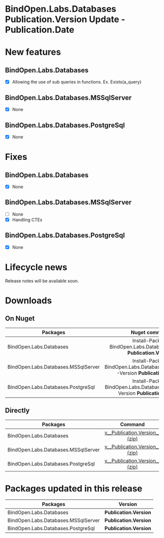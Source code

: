 BindOpen.Labs.Databases __Publication.Version__ Update - __Publication.Date__
====

# New features

## BindOpen.Labs.Databases

- [x] Allowing the use of sub queries in functions. Ex. Exists(a_query)

## BindOpen.Labs.Databases.MSSqlServer

- [x] None

## BindOpen.Labs.Databases.PostgreSql

- [x] None


# Fixes

## BindOpen.Labs.Databases

- [x] None

## BindOpen.Labs.Databases.MSSqlServer

- [ ] None
- [x] Handling CTEs

## BindOpen.Labs.Databases.PostgreSql

- [x] None


# Lifecycle news

Release notes will be available soon.


# Downloads

## On Nuget

| Packages                       |                                  Nuget command                               |
|--------------------------------|:----------------------------------------------------------------------------:|
| BindOpen.Labs.Databases             | Install-Package BindOpen.Labs.Databases -Version __Publication.Version__              |
| BindOpen.Labs.Databases.MSSqlServer | Install-Package BindOpen.Labs.Databases.MSSqlServer -Version __Publication.Version__  |
| BindOpen.Labs.Databases.PostgreSql  | Install-Package BindOpen.Labs.Databases.PostgreSql -Version __Publication.Version__   |

## Directly

| Packages                       |                                                                             Command                                                                                |
|--------------------------------|:------------------------------------------------------------------------------------------------------------------------------------------------------------------:|
| BindOpen.Labs.Databases             | [v__Publication.Version__ (zip)](https://storage.bindopen.org/pgrkhpym/releases/bindopen.databases/BindOpen.Labs.Databases-__Publication.Version__.zip)                         |
| BindOpen.Labs.Databases.MSSqlServer | [v__Publication.Version__ (zip)](https://storage.bindopen.org/pgrkhpym/releases/bindopen.databases.mssqlserver/BindOpen.Labs.Databases.MSSqlServer-__Publication.Version__.zip) |
| BindOpen.Labs.Databases.PostgreSql  | [v__Publication.Version__ (zip)](https://storage.bindopen.org/pgrkhpym/releases/bindOpen.databases.postgresql/BindOpen.Labs.Databases.PostgreSql-__Publication.Version__.zip)   |


# Packages updated in this release

| Packages                       |         Version       |
|--------------------------------|:---------------------:|
| BindOpen.Labs.Databases             | __Publication.Version__   |
| BindOpen.Labs.Databases.MSSqlServer | __Publication.Version__   |
| BindOpen.Labs.Databases.PostgreSql  | __Publication.Version__   |
